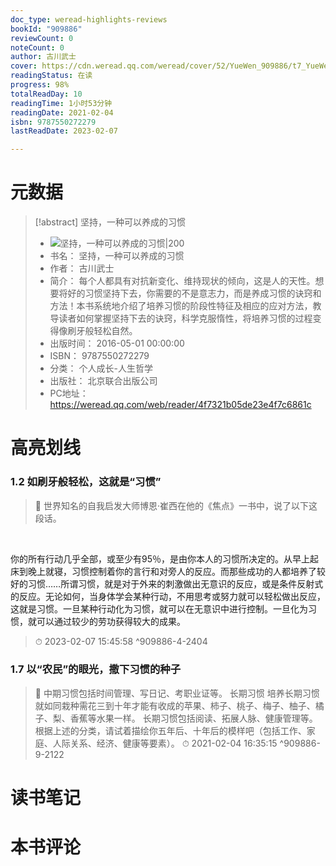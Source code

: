 ```yaml
---
doc_type: weread-highlights-reviews
bookId: "909886"
reviewCount: 0
noteCount: 0
author: 古川武士
cover: https://cdn.weread.qq.com/weread/cover/52/YueWen_909886/t7_YueWen_909886.jpg
readingStatus: 在读
progress: 98%
totalReadDay: 10
readingTime: 1小时53分钟
readingDate: 2021-02-04
isbn: 9787550272279
lastReadDate: 2023-02-07

---
```

# 元数据
> [!abstract] 坚持，一种可以养成的习惯
> - ![ 坚持，一种可以养成的习惯|200](https://cdn.weread.qq.com/weread/cover/52/YueWen_909886/t7_YueWen_909886.jpg)
> - 书名： 坚持，一种可以养成的习惯
> - 作者： 古川武士
> - 简介： 每个人都具有对抗新变化、维持现状的倾向，这是人的天性。想要将好的习惯坚持下去，你需要的不是意志力，而是养成习惯的诀窍和方法！本书系统地介绍了培养习惯的阶段性特征及相应的应对方法，教导读者如何掌握坚持下去的诀窍，科学克服惰性，将培养习惯的过程变得像刷牙般轻松自然。
> - 出版时间： 2016-05-01 00:00:00
> - ISBN： 9787550272279
> - 分类： 个人成长-人生哲学
> - 出版社： 北京联合出版公司
> - PC地址：https://weread.qq.com/web/reader/4f7321b05de23e4f7c6861c

# 高亮划线

### 1.2 如刷牙般轻松，这就是“习惯”

> 📌 世界知名的自我启发大师博恩·崔西在他的《焦点》一书中，说了以下这段话。
   
    
   
   你的所有行动几乎全部，或至少有95％，是由你本人的习惯所决定的。从早上起床到晚上就寝，习惯控制着你的言行和对旁人的反应。而那些成功的人都培养了较好的习惯……所谓习惯，就是对于外来的刺激做出无意识的反应，或是条件反射式的反应。无论如何，当身体学会某种行动，不用思考或努力就可以轻松做出反应，这就是习惯。一旦某种行动化为习惯，就可以在无意识中进行控制。一旦化为习惯，就可以通过较少的劳功获得较大的成果。 
> ⏱ 2023-02-07 15:45:58 ^909886-4-2404

### 1.7 以“农民”的眼光，撒下习惯的种子

> 📌 中期习惯包括时间管理、写日记、考职业证等。
   长期习惯
   培养长期习惯就如同栽种需花三到十年才能有收成的苹果、柿子、桃子、梅子、柚子、橘子、梨、香蕉等水果一样。
   长期习惯包括阅读、拓展人脉、健康管理等。
   根据上述的分类，请试着描绘你五年后、十年后的模样吧（包括工作、家庭、人际关系、经济、健康等要素）。 
> ⏱ 2021-02-04 16:35:15 ^909886-9-2122

# 读书笔记

# 本书评论

